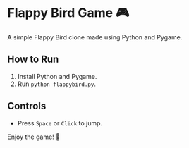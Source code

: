 # Flappy Bird Game 🎮
A simple Flappy Bird clone made using Python and Pygame.

## How to Run
1. Install Python and Pygame.
2. Run `python flappybird.py`.

## Controls
- Press `Space` or `Click` to jump.

Enjoy the game! 🚀